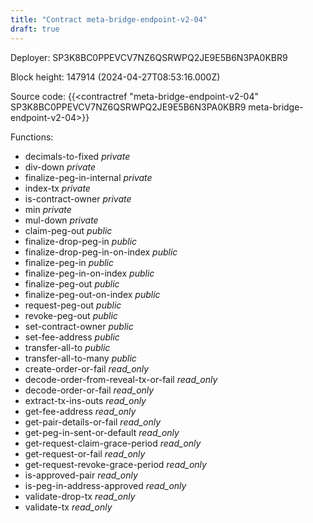 ```yaml
---
title: "Contract meta-bridge-endpoint-v2-04"
draft: true
---
```

Deployer: SP3K8BC0PPEVCV7NZ6QSRWPQ2JE9E5B6N3PA0KBR9


 



Block height: 147914 (2024-04-27T08:53:16.000Z)

Source code: {{<contractref "meta-bridge-endpoint-v2-04" SP3K8BC0PPEVCV7NZ6QSRWPQ2JE9E5B6N3PA0KBR9 meta-bridge-endpoint-v2-04>}}

Functions:

* decimals-to-fixed _private_
* div-down _private_
* finalize-peg-in-internal _private_
* index-tx _private_
* is-contract-owner _private_
* min _private_
* mul-down _private_
* claim-peg-out _public_
* finalize-drop-peg-in _public_
* finalize-drop-peg-in-on-index _public_
* finalize-peg-in _public_
* finalize-peg-in-on-index _public_
* finalize-peg-out _public_
* finalize-peg-out-on-index _public_
* request-peg-out _public_
* revoke-peg-out _public_
* set-contract-owner _public_
* set-fee-address _public_
* transfer-all-to _public_
* transfer-all-to-many _public_
* create-order-or-fail _read_only_
* decode-order-from-reveal-tx-or-fail _read_only_
* decode-order-or-fail _read_only_
* extract-tx-ins-outs _read_only_
* get-fee-address _read_only_
* get-pair-details-or-fail _read_only_
* get-peg-in-sent-or-default _read_only_
* get-request-claim-grace-period _read_only_
* get-request-or-fail _read_only_
* get-request-revoke-grace-period _read_only_
* is-approved-pair _read_only_
* is-peg-in-address-approved _read_only_
* validate-drop-tx _read_only_
* validate-tx _read_only_
